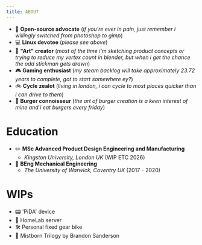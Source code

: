 ```yaml
---
title: ABOUT
---
```


- 💽 **Open-source advocate** (*if you're ever in pain, just remember i willingly switched from photoshop to gimp*)
- 💻 **Linux devotee** (*please see above*)
- 🎨 **"Art" creator** (*most of the time i'm sketching product concepts or trying to reduce my vertex count in blender, but when i get the chance the odd stickman gets drawn*)
- 🎮 **Gaming enthusiast** (*my steam backlog will take approximately 23.72 years to complete, got to start somewhere ey?*)
- 🚲 **Cycle zealot** (*living in london, i can cycle to most places quicker than i can drive to them*)
- 🍔 **Burger connoisseur** (*the art of burger creation is a keen interest of mine and i eat burgers every friday*)

# Education

- ✏️ **MSc Advanced Product Design Engineering and Manufacturing** 
   - *Kingston University, London UK* (WIP ETC 2026)
- 🔧 **BEng Mechanical Engineering** 
   - *The University of Warwick, Coventry UK* (2017 - 2020)

# WIPs

- 📟 'PiDA' device
- 🧪 HomeLab server
- 🛠️ Personal fixed gear bike
- 📖 Mistborn Trilogy by Brandon Sanderson
